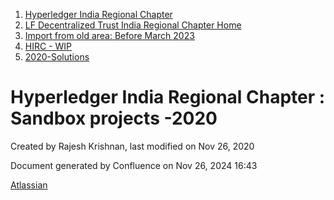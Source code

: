 1. [Hyperledger India Regional Chapter](index.html)
2. [LF Decentralized Trust India Regional Chapter Home](LF-Decentralized-Trust-India-Regional-Chapter-Home_19169282.html)
3. [Import from old area: Before March 2023](19169344.html)
4. [HIRC - WIP](HIRC---WIP_19169429.html)
5. [2020-Solutions](2020-Solutions_19169432.html)

# Hyperledger India Regional Chapter : Sandbox projects -2020

Created by Rajesh Krishnan, last modified on Nov 26, 2020

Document generated by Confluence on Nov 26, 2024 16:43

[Atlassian](http://www.atlassian.com/)
